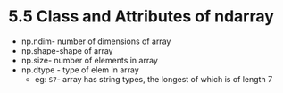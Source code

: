 # 5.5 Class and Attributes of ndarray

* np.ndim- number of dimensions of array
* np.shape-shape of array
* np.size- number of elements in array
* np.dtype - type of elem in array
    * eg: `S7`- array has string types, the longest of which is of length 7